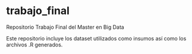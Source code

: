 # trabajo_final
Repositorio Trabajo Final del Master en Big Data

Este repositorio incluye los dataset utilizados como insumos así como los archivos .R generados.
